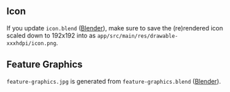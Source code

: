 ## Icon

If you update `icon.blend` ([Blender](https://www.blender.org/download/)),
make sure to save the (re)rendered icon scaled down to 192x192 into as
`app/src/main/res/drawable-xxxhdpi/icon.png`.

## Feature Graphics

`feature-graphics.jpg` is generated from `feature-graphics.blend` ([Blender](https://www.blender.org/download/)).

